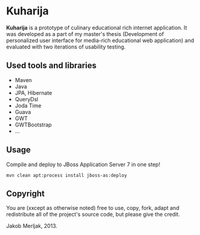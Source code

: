 Kuharija
========

**Kuharija** is a prototype of culinary educational rich internet application. It was developed as a part of my master's thesis (Development of personalized user interface for media-rich educational web application) and evaluated with two iterations of usability testing.


Used tools and libraries
------------------------
- Maven
- Java
- JPA, Hibernate
- QueryDsl
- Joda Time
- Guava
- GWT
- GWTBootstrap
- ...

Usage
------------
Compile and deploy to JBoss Application Server 7 in one step!

`mvn clean apt:process install jboss-as:deploy`


Copyright
---------
You are (xxcept as otherwise noted) free to use, copy, fork, adapt and redistribute all of the project's source code, but please give the credit.


Jakob Merljak, 2013.
